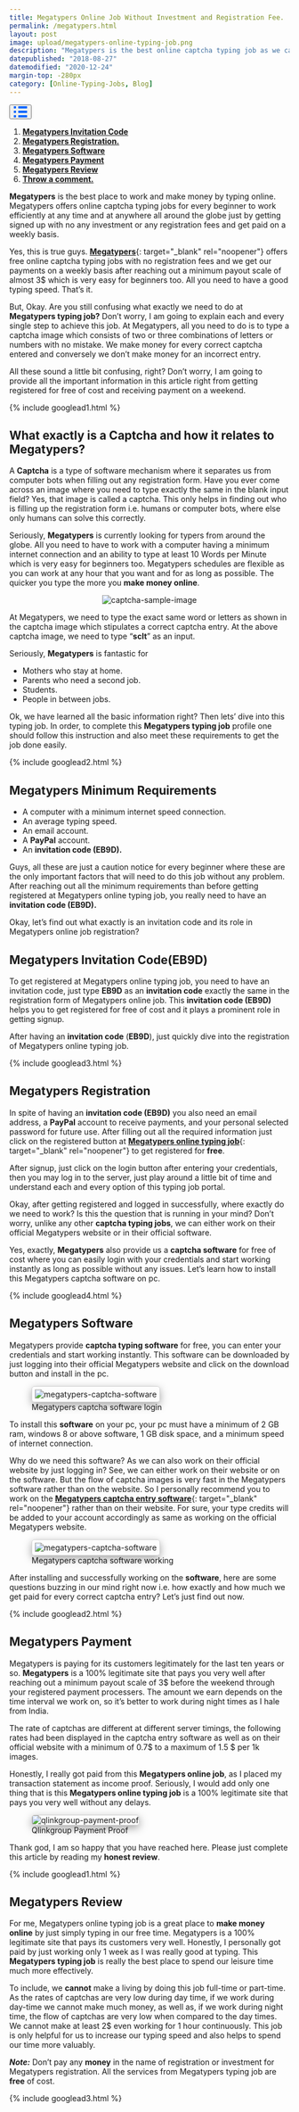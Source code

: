 ```yaml
---
title: Megatypers Online Job Without Investment and Registration Fee.
permalink: /megatypers.html
layout: post
image: upload/megatypers-online-typing-job.png
description: "Megatypers is the best online captcha typing job as we can earn money by doing simple typing job & receive daily payments. We can register with an invitation code & also download captcha solver software for 100% free. Many megatypers reviews and payment proof proves that megatypers is the best online captcha typing job without investment and registration fee."
datepublished: "2018-08-27"
datemodified: "2020-12-24"
margin-top: -280px
category: [Online-Typing-Jobs, Blog]
---
```


<div class="anim_container">
<button id="show">
<svg width="24" height="20" viewBox="0 0 24 20">
<path d="M3 0H1C0.4 0 0 0.4 0 1V3C0 3.6 0.4 4 1 4H3C3.6 4 4 3.6 4 3V1C4 0.4 3.6 0 3 0Z"
									fill="#0066FF" />
								<path d="M3 0H1C0.4 0 0 0.4 0 1V3C0 3.6 0.4 4 1 4H3C3.6 4 4 3.6 4 3V1C4 0.4 3.6 0 3 0Z"
									transform="translate(0 8)" fill="#0066FF" />
								<path d="M3 0H1C0.4 0 0 0.4 0 1V3C0 3.6 0.4 4 1 4H3C3.6 4 4 3.6 4 3V1C4 0.4 3.6 0 3 0Z"
									transform="translate(0 16)" fill="#0066FF" />
								<path
									d="M15 0H1C0.4 0 0 0.4 0 1V3C0 3.6 0.4 4 1 4H15C15.6 4 16 3.6 16 3V1C16 0.4 15.6 0 15 0Z"
									transform="translate(8)" fill="#0066FF" />
								<path
									d="M15 0H1C0.4 0 0 0.4 0 1V3C0 3.6 0.4 4 1 4H15C15.6 4 16 3.6 16 3V1C16 0.4 15.6 0 15 0Z"
									transform="translate(8 8)" fill="#0066FF" />
								<path
									d="M15 0H1C0.4 0 0 0.4 0 1V3C0 3.6 0.4 4 1 4H15C15.6 4 16 3.6 16 3V1C16 0.4 15.6 0 15 0Z"
									transform="translate(8 16)" fill="#0066FF" />
							</svg>
</button>
<div id="links_container">
			<ol>
				<li><a href="#megatypers-invitation-code" class="test"><b>Megatypers Invitation Code</b></a></li>
				<li><a href="#megatypers-register" class="test"><b>Megatypers Registration.</b></a></li>
				<li><a href="#megatypers-software" class="test"><b>Megatypers Software</b></a></li>
				<li><a href="#megatypers-payment-proof" class="test"><b>Megatypers Payment</b></a></li>
				<li><a href="#megatypers-review" class="test"><b>Megatypers Review</b></a></li>
				<li><a href="#disqus_thread" class="test"><b>Throw a comment.</b></a></li>
			</ol>
		</div>
</div>

**Megatypers** is the best place to work and make money by typing online. Megatypers offers online captcha typing jobs for every beginner to work efficiently at any time and at anywhere all around the globe just by getting signed up with no any investment or any registration fees and get paid on a weekly basis.

Yes, this is true guys. [**Megatypers**](https://www.alltechnotricks.com/megatypers.html){: target="_blank" rel="noopener"} offers free online captcha typing jobs with no registration fees and we get our payments on a weekly basis after reaching out a minimum payout scale of almost 3$ which is very easy for beginners too. All you need to have a good typing speed. That’s it.

But, Okay. Are you still confusing what exactly we need to do at **Megatypers typing job?** Don’t worry, I am going to explain each and every single step to achieve this job. At Megatypers, all you need to do is to type a captcha image which consists of two or three combinations of letters or numbers with no mistake. We make money for every correct captcha entered and conversely we don’t make money for an incorrect entry.

All these sound a little bit confusing, right? Don’t worry, I am going to provide all the important information in this article right from getting registered for free of cost and receiving payment on a weekend.

{% include googlead1.html %}

## What exactly is a Captcha and how it relates to Megatypers?

A **Captcha** is a type of software mechanism where it separates us from computer bots when filling out any registration form. Have you ever come across an image where you need to type exactly the same in the blank input field? Yes, that image is called a captcha. This only helps in finding out who is filling up the registration form i.e. humans or computer bots, where else only humans can solve this correctly.

Seriously, **Megatypers** is currently looking for typers from around the globe. All you need to have to work with a computer having a minimum internet connection and an ability to type at least 10 Words per Minute which is very easy for beginners too. Megatypers schedules are flexible as you can work at any hour that you want and for as long as possible. The quicker you type the more you **make money online**.

<div style="margin: auto; text-align: center; width: 100%; height: auto;">
<img src="uploads/captcha-sample-image.png" data-src="uploads/captcha-sample-image.png" class="lazy" alt="captcha-sample-image" title="Captcha-Sample-Image.">
</div>

At Megatypers, we need to type the exact same word or letters as shown in the captcha image which stipulates a correct captcha entry. At the above captcha image, we need to type “**sclt**” as an input.

Seriously, **Megatypers** is fantastic for

- Mothers who stay at home.
- Parents who need a second job.
- Students.
- People in between jobs.

Ok, we have learned all the basic information right? Then lets’ dive into this typing job. In order, to complete this **Megatypers typing job** profile one should follow this instruction and also meet these requirements to get the job done easily.

{% include googlead2.html %}

## Megatypers Minimum Requirements

- A computer with a minimum internet speed connection.
- An average typing speed.
- An email account.
- A **PayPal** account.
- An **invitation code (EB9D).**

Guys, all these are just a caution notice for every beginner where these are the only important factors that will need to do this job without any problem. After reaching out all the minimum requirements than before getting registered at Megatypers online typing job, you really need to have an **invitation code (EB9D).**

Okay, let’s find out what exactly is an invitation code and its role in Megatypers online job registration?

<h2 id="megatypers-invitation-code"><strong>Megatypers Invitation Code(EB9D)</strong></h2>

To get registered at Megatypers online typing job, you need to have an invitation code, just type **EB9D** as an **invitation code** exactly the same in the registration form of Megatypers online job. This **invitation code (EB9D)** helps you to get registered for free of cost and it plays a prominent role in getting signup.

After having an **invitation code** (**EB9D**), just quickly dive into the registration of Megatypers online typing job.

{% include googlead3.html %}

<h2 id="megatypers-register"><strong>Megatypers Registration</strong></h2>

In spite of having an **invitation code (EB9D)** you also need an email address, a **PayPal** account to receive payments, and your personal selected password for future use. After filling out all the required information just click on the registered button at [**Megatypers online typing job**](https://www.alltechnotricks.com/megatypers.html){: target="_blank" rel="noopener"} to get registered for **free**.

After signup, just click on the login button after entering your credentials, then you may log in to the server, just play around a little bit of time and understand each and every option of this typing job portal.

Okay, after getting registered and logged in successfully, where exactly do we need to work? Is this the question that is running in your mind? Don’t worry, unlike any other **captcha typing jobs**, we can either work on their official Megatypers website or in their official software.

Yes, exactly, **Megatypers** also provide us a **captcha software** for free of cost where you can easily login with your credentials and start working instantly as long as possible without any issues. Let’s learn how to install this Megatypers captcha software on pc.

{% include googlead4.html %}

<h2 id="megatypers-software"><strong>Megatypers Software </strong></h2>

Megatypers provide **captcha typing software** for free, you can enter your credentials and start working instantly. This software can be downloaded by just logging into their official Megatypers website and click on the download button and install in the pc.

<figure>
<img src="/uploads/megatypers_captcha_software_login.jpg" data-src="/uploads/megatypers_captcha_software_login.jpg" class="lazy" alt="megatypers-captcha-software" title="Megatypers-Captcha-Software" style="border: 1px solid lightgrey; border-radius: 5px; padding: 5px; box-shadow: rgba(0, 0, 0, 0.35) 0px 5px 15px;">
<figcaption>Megatypers captcha software login</figcaption>
</figure>

To install this **software** on your pc, your pc must have a minimum of 2 GB ram, windows 8 or above software, 1 GB disk space, and a minimum speed of internet connection.

Why do we need this software? As we can also work on their official website by just logging in? See, we can either work on their website or on the software. But the flow of captcha images is very fast in the Megatypers software rather than on the website. So I personally recommend you to work on the [**Megatypers captcha entry software**](https://www.alltechnotricks.com/megatypers.html){: target="_blank" rel="noopener"} rather than on their website. For sure, your type credits will be added to your account accordingly as same as working on the official Megatypers website.

<figure>
<img src="/uploads/megatypers_captcha_software_working.jpg" data-src="/uploads/megatypers_captcha_software_working.jpg" class="lazy" alt="megatypers-captcha-software" title="Megatypers-Captcha-Software" style="border: 1px solid lightgrey; border-radius: 5px; padding: 5px; box-shadow: rgba(0, 0, 0, 0.35) 0px 5px 15px;">
<figcaption>Megatypers captcha software working</figcaption>
</figure>

After installing and successfully working on the **software**, here are some questions buzzing in our mind right now i.e. how exactly and how much we get paid for every correct captcha entry? Let’s just find out now.

{% include googlead2.html %}

<h2 id="megatypers-payment-proof"><strong>Megatypers Payment</strong></h2>

Megatypers is paying for its customers legitimately for the last ten years or so. **Megatypers** is a 100% legitimate site that pays you very well after reaching out a minimum payout scale of 3$ before the weekend through your registered payment processers. The amount we earn depends on the time interval we work on, so it’s better to work during night times as I hale from India.

The rate of captchas are different at different server timings, the following rates had been displayed in the captcha entry software as well as on their official website with a minimum of 0.7$ to a maximum of 1.5 $ per 1k images.

Honestly, I really got paid from this **Megatypers online job**, as I placed my transaction statement as income proof. Seriously, I would add only one thing that is this **Megatypers online typing job** is a 100% legitimate site that pays you very well without any delays.

<figure>
<img src="uploads/megatypers-payment-proof-1.png" data-src="uploads/megatypers-payment-proof-1.png" class="lazy" alt="qlinkgroup-payment-proof" title="qlinkgroup-payment-proof." style="border: 1px solid lightgrey; border-radius: 5px; box-shadow: rgba(0, 0, 0, 0.35) 0px 5px 15px;">
<figcaption>Qlinkgroup Payment Proof</figcaption>
</figure>

Thank god, I am so happy that you have reached here. Please just complete this article by reading my **honest review**.

{% include googlead1.html %}

## Megatypers Review

For me, Megatypers online typing job is a great place to **make money online** by just simply typing in our free time. Megatypers is a 100% legitimate site that pays its customers very well. Honestly, I personally got paid by just working only 1 week as I was really good at typing. This **Megatypers typing job** is really the best place to spend our leisure time much more effectively.

To include, we **cannot** make a living by doing this job full-time or part-time. As the rates of captchas are very low during day time, if we work during day-time we cannot make much money, as well as, if we work during night time, the flow of captchas are very low when compared to the day times. We cannot make at least 2$ even working for 1 hour continuously. This job is only helpful for us to increase our typing speed and also helps to spend our time more valuably.

***Note:*** Don’t pay any **money** in the name of registration or investment for Megatypers registration. All the services from Megatypers typing job are **free** of cost.

{% include googlead3.html %}